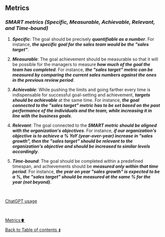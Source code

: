 ## Metrics  

### **_SMART metrics (Specific, Measurable, Achievable, Relevant, and Time-bound)_**  

1. **_Specific_**: The goal should be precisely **_quantifiable as a number_**. For instance, **_the specific goal for the sales team would be the "sales target"_**.  

2. **_Measurable_**: The goal achievement should be measurable so that it will be possible for the managers to measure **_how much of the goal the team has completed_**. For instance, **_the "sales target" metric can be measured by comparing the current sales numbers against the ones in the previous review period_**.  

3. **_Achievable_**: While pushing the limits and going farther every time is indispensable for successful goal-setting and achievement, **_targets should be achievable_** at the same time. For instance, **_the goal connected to the "sales target" metric has to be set based on the past performance of the individuals and the team, while increasing it in line with the business goals_**.  

4. **_Relevant_**: The goal connected to the **_SMART metric should be aligned with the organization's objectives_**. For instance, **_if our organization's objective is to achieve a % YoY (year-over-year) increase in "sales growth", then the "sales target" should be relevant to the organization's objective and should be increased to similar levels accordingly_**.  

5. **_Time-bound_**: The goal should be completed within a predefined timespan, and achievements should be **_measured only within that time period_**. For instance, **_the year on year "sales growth" is expected to be a %, the "sales target" should be measured at the same % for the year (not beyond)_**. 

<p><br></p> 

[ChatGPT usage](../CHATGPT_USAGE.md)  

<p><br></p>

[Metrics:arrow_up:](metrics.md)  

[Back to Table of contents :arrow_double_up:](../README.md)